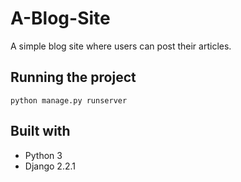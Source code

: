 # A-Blog-Site

A simple blog site where users can post their articles.

## Running the project
```
python manage.py runserver
```

## Built with
* Python 3
* Django 2.2.1

